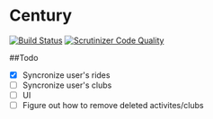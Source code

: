 # Century

[![Build Status](https://travis-ci.org/robcaw/century2.svg?branch=develop)](https://travis-ci.org/robcaw/century2)
[![Scrutinizer Code Quality](https://scrutinizer-ci.com/g/robcaw/century2/badges/quality-score.png?b=develop)](https://scrutinizer-ci.com/g/robcaw/century2/?branch=develop)

##Todo

- [x] Syncronize user's rides
- [ ] Syncronize user's clubs
- [ ] UI
- [ ] Figure out how to remove deleted activites/clubs